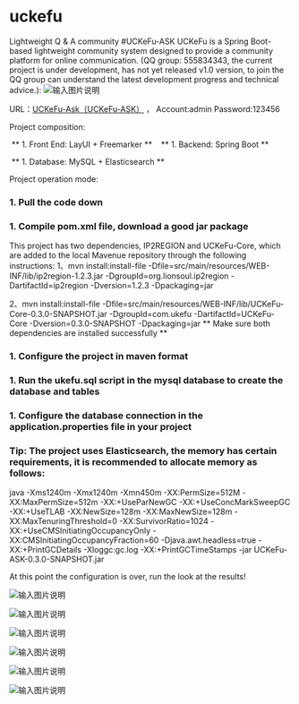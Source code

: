# uckefu
Lightweight Q &amp; A community
#UCKeFu-ASK
UCKeFu is a Spring Boot-based lightweight community system designed to provide a community platform for online communication. (QQ group: 555834343, the current project is under development, has not yet released v1.0 version, to join the QQ group can understand the latest development progress and technical advice.):
![输入图片说明](http://git.oschina.net/uploads/images/2017/0123/001823_7efad50c_1200081.png "在这里输入图片标题")

URL：[UCKeFu-Ask（UCKeFu-ASK）](http://112.74.54.80:8080/) ， Account:admin Password:123456


Project composition:

 ** 1. Front End: LayUI + Freemarker **
 
 ** 1. Backend: Spring Boot **

 ** 1. Database: MySQL + Elasticsearch **

Project operation mode:

### 1. Pull the code down

### 1. Compile pom.xml file, download a good jar package
This project has two dependencies, IP2REGION and UCKeFu-Core, which are added to the local Mavenue repository through the following instructions:
1、mvn install:install-file  -Dfile=src/main/resources/WEB-INF/lib/ip2region-1.2.3.jar -DgroupId=org.lionsoul.ip2region -DartifactId=ip2region -Dversion=1.2.3 -Dpackaging=jar

2、mvn install:install-file  -Dfile=src/main/resources/WEB-INF/lib/UCKeFu-Core-0.3.0-SNAPSHOT.jar -DgroupId=com.ukefu -DartifactId=UCKeFu-Core -Dversion=0.3.0-SNAPSHOT -Dpackaging=jar
 ** Make sure both dependencies are installed successfully **

### 1. Configure the project in maven format
### 1. Run the ukefu.sql script in the mysql database to create the database and tables


### 1. Configure the database connection in the application.properties file in your project

### Tip: The project uses Elasticsearch, the memory has certain requirements, it is recommended to allocate memory as follows:
java -Xms1240m -Xmx1240m -Xmn450m -XX:PermSize=512M  -XX:MaxPermSize=512m -XX:+UseParNewGC -XX:+UseConcMarkSweepGC -XX:+UseTLAB -XX:NewSize=128m -XX:MaxNewSize=128m -XX:MaxTenuringThreshold=0 -XX:SurvivorRatio=1024 -XX:+UseCMSInitiatingOccupancyOnly -XX:CMSInitiatingOccupancyFraction=60 -Djava.awt.headless=true  -XX:+PrintGCDetails -Xloggc:gc.log -XX:+PrintGCTimeStamps -jar UCKeFu-ASK-0.3.0-SNAPSHOT.jar



At this point the configuration is over, run the look at the results!


![输入图片说明](http://git.oschina.net/uploads/images/2017/0205/104057_4a8ab4e9_1200081.png "在这里输入图片标题")

![输入图片说明](http://git.oschina.net/uploads/images/2017/0205/104114_95778c4c_1200081.png "在这里输入图片标题")

![输入图片说明](http://git.oschina.net/uploads/images/2017/0205/104132_323c5211_1200081.png "在这里输入图片标题")

![输入图片说明](http://git.oschina.net/uploads/images/2017/0205/104042_ca0fd40f_1200081.png "在这里输入图片标题")

![输入图片说明](http://git.oschina.net/uploads/images/2017/0206/224016_351784fa_1200081.png "在这里输入图片标题")

![输入图片说明](http://git.oschina.net/uploads/images/2017/0206/222355_531978d6_1200081.png "在这里输入图片标题")
